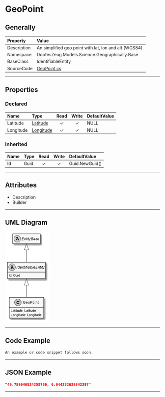 ﻿# GeoPoint

## Generally

|Property|Value|
|:-|:-|
|Description|An simplified geo point with lat, lon and alt (WGS84).|
|Namespace|DoofesZeug.Models.Science.Geographically.Base|
|BaseClass|IdentifiableEntity|
|SourceCode|[GeoPoint.cs](../../../../DoofesZeug.Library/Src/Models/Science/Geographically/Base/GeoPoint.cs)|

---

## Properties

### Declared

|Name|Type|Read|Write|DefaultValue|
|:---|:---|:--:|:---:|:-----------|
|Latitude|[Latitude](../../Models/DoofesZeug.Models.Science.Geographically.Base/Latitude.md)|&#x2713;|&#x2713;|NULL|
|Longitude|[Longitude](../../Models/DoofesZeug.Models.Science.Geographically.Base/Longitude.md)|&#x2713;|&#x2713;|NULL|

### Inherited

|Name|Type|Read|Write|DefaultValue|
|:---|:---|:--:|:---:|:-----------|
|Id|Guid|&#x2713;|&#x2713;|Guid.NewGuid()|

---

## Attributes

- Description
- Builder

---

## UML Diagram

![GeoPoint.png](./GeoPoint.png "GeoPoint")

---

## Code Example

```cs
An example or code snippet follows soon.
```

---

## JSON Example

```json
"49.759646524258756, 6.644282639342397"
```

---

